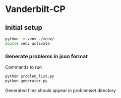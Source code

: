 # Vanderbilt-CP

## Initial setup

```bash
python -m venv ./venv/
source venv activate
```

### Generate problems in json format

Commands to run

```bash
python problem_list.py
python generator.py
```

Generated files should appear in problemset directory
